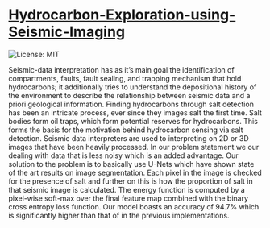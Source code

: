 # [Hydrocarbon-Exploration-using-Seismic-Imaging](https://lit-crag-96627.herokuapp.com/)
![License: MIT](https://img.shields.io/badge/License-MIT-blue.svg)

Seismic-data interpretation has as it’s main goal the identification of compartments, faults, fault sealing, and trapping mechanism that hold hydrocarbons; it additionally tries to understand the depositional history of the environment to describe the relationship between seismic data and a priori geological information. Finding hydrocarbons through salt detection has been an intricate process, ever since they images salt the first time. Salt bodies form oil traps, which form potential reserves for hydrocarbons. This forms the basis for the motivation behind hydrocarbon sensing via salt detection. Seismic data interpreters are used to interpreting on 2D or 3D images that have been heavily processed. In our problem statement we our dealing with data that is less noisy which is an added advantage. Our solution to the problem is to basically use U-Nets which have shown state of the art results on image segmentation. Each pixel in the image is checked for the presence of salt and further on this is how the proportion of salt in that seismic image is calculated. The energy function is computed by a pixel-wise soft-max over the final feature map combined with the binary cross entropy loss function. Our model boasts an accuracy of 94.7% which is significantly higher than that of in the previous implementations.

